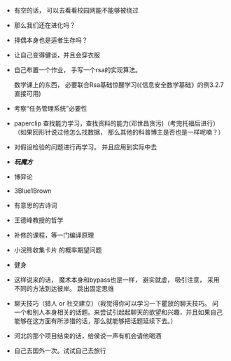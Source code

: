 











+ 有空的话， 可以去看看校园网能不能够被绕过
+ 那么我们还在进化吗？
+ 择偶本身也是适者生存吗？

+ 让自己变得健谈，并且会穿衣服

+ 自己布置一个作业， 手写一个rsa的实现算法。

  数学课上的东西， 必要联合Rsa基础惊醒学习(《信息安全数学基础》的例3.2.7直接可用)

+ 考察“任务管理系统”必要性

+ paperclip 查找能力学习，查找资料的能力(邓世昌贪污)（考完托福后进行）（如果回形针说过他怎么找数据， 那么其他的科普博主是否也是一样呢喃？）

+ 对假设检验的问题进行再学习。 并且应用到实际中去

+ ***玩魔方***

+ 博弈论

+ 3Blue1Brown

+ 有意思的古诗词

+ 王德峰教授的哲学

+ 补修的课程，等一门编译原理

+ 小浣熊收集卡片 的概率期望问题

+ 健身

+ 这样说来的话， 魔术本身和bypass也是一样， 避实就虚， 吸引注意， 采用不同的方法到达彼岸。 跳出固定思维

+ 聊天技巧（猎人 or 社交建立）（我觉得你可以学习一下瞿放的聊天技巧。 问一个和别人本身相关的话题。来尝试引起起聊天的欲望和兴趣，并且如果自己能够在这方面有所涉猎的话，那么就能够把话题延续下去。）

+ 河北的那个项目结束的话，给侯说一声有机会请他喝酒

+ 自己去国外一次。试试自己去旅行

